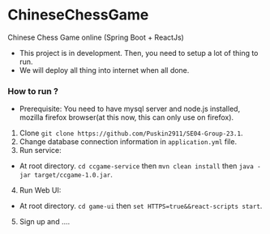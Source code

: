 # ChineseChessGame
Chinese Chess Game online (Spring Boot + ReactJs)

- This project is in development. Then, you need to setup a lot of thing to run.
- We will deploy all thing into internet when all done.

### How to run ?
- Prerequisite: You need to have mysql server and node.js installed, mozilla firefox browser(at this now, this can only use on firefox).
1. Clone `git clone https://github.com/Puskin2911/SE04-Group-23.1`.
2. Change database connection information in `application.yml` file.
3. Run service:
  - At root directory. `cd ccgame-service` then `mvn clean install` then `java -jar target/ccgame-1.0.jar`.
4. Run Web UI:
  - At root directory. `cd game-ui` then `set HTTPS=true&&react-scripts start`.
5. Sign up and ....
